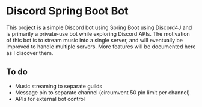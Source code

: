 # Discord Spring Boot Bot

This project is a simple Discord bot using Spring Boot using Discord4J and is primarily a private-use bot while exploring Discord APIs. The motivation of this bot is to stream music into a single server, and will eventually be improved to handle multiple servers. More features will be documented here as I discover them.

## To do

* Music streaming to separate guilds
* Message pin to separate channel (circumvent 50 pin limit per channel)
* APIs for external bot control